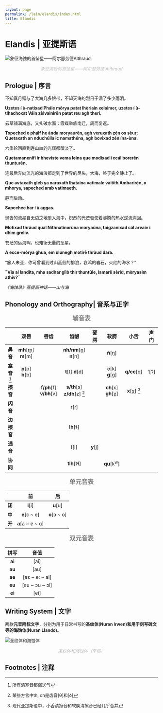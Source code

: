 ```yaml
---
layout: page
permalink: /laim/elandis/index.html
title: Elandis
---
```


# Elandis | 亚提斯语

![象征海蚀的首坠星——阿尔瑟劳德Althraud](https://kinnuch.github.io/laim/elandis.assets/Althraud.jpg)

<center style="font-size:14px;color:#C0C0C0;"><i>象征海蚀的首坠星——阿尔瑟劳德 Althraud</i></center>

## Prologue | 序言

不知真月赠与了大海几多银带，不知天海的烈日干涸了多少雨泪。

**Uzetes í ù-natixad Phále mōrya patat lhèriain xelaimer, uzetes í ù-tlhachoxat Váin zèlvainirēn patat reu agh theri.** 

云草铺满海底，又扎破水面；霞蝶举族南迁，周而复返。

**Topeched o phálf he ànda moryaurēn, agh veruxath zén os sèur; Quetaxath an nduchúlla ic namathéna, agh bovixad zén ína-ùna.**

六季轮回直到连山血的光辉都暗淡了。

**Quetamanenifi ir bhevíste vema leina que modixad i ccál  borerēn thunturēn.**

连最后奔向流光的海浪都走到了世界的尽头，大海，终于完全静止了。

**Que avtaxath gléb ya naraxath lhataína vatimale vàitith Ambarirēn, o mhorya, sapeched arab vatimaeth.**

静而后动。

**Sapechec har í ù aggas.**

飒沓的流星自无边之地堕入海中，炽烈的光芒驱使着沸腾的热水逆流溯回。

**Motixad thráud qual Nithnatinorùna moryaúna, taigzanixad cál arvaiv i dhìm greliv.**

苍茫的远海啊，也难衡无量的坠星。

**A ecce-mórya ghua, em ulunegh motirē thràud dara.**

“旅人未亚，你可曾看到过山高般的排浪，哀鸣的岩石，火红的海水？”

**˝Via al landita, mha sadhar glìb thir thuntūle, lamarē sèrid, mòryasim athiv?˝**

*《海蚀录》亚提斯神话——山与海*

## Phonology and Orthography| 音系与正字

<center style="font-size:20px;color:#808080;"><b>辅音表</b></center>

|              |        双唇        |          唇齿           |             齿龈             |   硬腭   |         软腭          |     小舌      |   声门   |
| :----------: | :----------------: | :---------------------: | :--------------------------: | :------: | :-------------------: | :-----------: | :------: |
|   **鼻音**   | **mh**[m̥] **m**[m] |                         |    **nh/nm**[n̥] **n**[n]     |          |       **ñ**[ŋ]        |               |          |
| **塞音**[^1] | **p**[p] **b**[b]  |                         |      **t**[t] **d**[d]       |          |   **c**[k] **g**[g]   |  **q/cc**[q]  | **'**[ʔ] |
|   **擦音**   |                    | **f/ph**[f] **v/bh**[v] | **s/th**[s] **z/dh**[z] [^2] |          |  **ch**[x] **gh**[ɣ]  | **x**[χ] [^3] |          |
|   **闪音**   |                    |                         |           **r**[ɾ]           |          |                       |               |          |
|  **边擦音**  |                    |                         |          **lh**[ɬ]           |          |                       |               |          |
|   **通音**   |                    |                         |           **l**[l]           | **y**[j] |                       |               |          |
|   **协同**   |                    |                         |         **tlh**[tɬ]          |          | **qu**[k<sup>w</sup>] |               |          |

<center style="font-size:20px;color:#808080;"><b>单元音表</b></center>

|        |        前        |      后      |
| :----: | :--------------: | :----------: |
| **闭** |     **i**[i]     |   **u**[u]   |
| **中** |   **e**[ɛ ~ e]   | **o**[ɔ ~ o] |
| **开** | **a**[a ~ ɐ ~ ɑ] |              |

<center style="font-size:20px;color:#808080;"><b>双元音表</b></center>

|  拼写  |      音值      |
| :----: | :------------: |
| **ai** |      [ai]      |
| **au** |      [au]      |
| **ae** | [aɛ ~ e: ~ ai] |
| **eu** | [ɛu ~ ɔu ~ ɔi] |
| **ei** |      [ei]      |

## Writing System | 文字

两款**元音附标文字**，分别为用于日常书写的**圣纹体(Nuran Irwen)**和用于刻写碑文等的**海蚀体(Nuran Llando)**。

![圣纹体和海蚀体](F:\Github\kinnuch.github.io\laim\elandis.assets\Writingsystem.jpg)

<center style="font-size:14px;color:#C0C0C0;"><i>圣纹体和海蚀体（草稿）</i></center>



## Footnotes | 注释

[^1]: 所有清塞音都弱送气
[^2]: 某些方言中th, dh是齿音[θ]和[ð]
[^3]: 现代亚提斯语中，小舌清擦音和软腭清擦音已经几乎合并